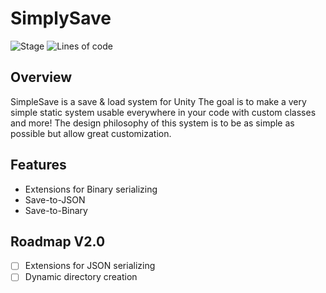 # SimplySave

![Stage][b1]
![Lines of code][b2]

[b1]: https://img.shields.io/badge/stage-V1.0-brightgreen
[b2]: https://tokei.rs/b1/github/tontontchou/SimplySave

## Overview

SimpleSave is a save & load system for Unity
The goal is to make a very simple static system usable everywhere in your code with custom classes and more!
The design philosophy of this system is to be as simple as possible but allow great customization.

## Features
- Extensions for Binary serializing
- Save-to-JSON
- Save-to-Binary

## Roadmap V2.0

- [ ] Extensions for JSON serializing
- [ ] Dynamic directory creation
